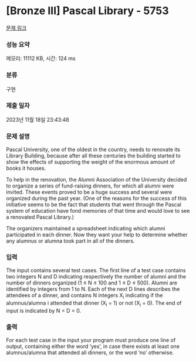 # [Bronze III] Pascal Library - 5753 

[문제 링크](https://www.acmicpc.net/problem/5753) 

### 성능 요약

메모리: 11112 KB, 시간: 124 ms

### 분류

구현

### 제출 일자

2023년 11월 18일 23:43:48

### 문제 설명

<p>Pascal University, one of the oldest in the country, needs to renovate its Library Building, because after all these centuries the building started to show the effects of supporting the weight of the enormous amount of books it houses.</p>

<p>To help in the renovation, the Alumni Association of the University decided to organize a series of fund-raising dinners, for which all alumni were invited. These events proved to be a huge success and several were organized during the past year. (One of the reasons for the success of this initiative seems to be the fact that students that went through the Pascal system of education have fond memories of that time and would love to see a renovated Pascal Library.)</p>

<p>The organizers maintained a spreadsheet indicating which alumni participated in each dinner. Now they want your help to determine whether any alumnus or alumna took part in all of the dinners.</p>

### 입력 

 <p>The input contains several test cases. The first line of a test case contains two integers N and D indicating respectively the number of alumni and the number of dinners organized (1 ≤ N ≤ 100 and 1 ≤ D ≤ 500). Alumni are identified by integers from 1 to N. Each of the next D lines describes the attendees of a dinner, and contains N integers X<sub>i</sub> indicating if the alumnus/alumna i attended that dinner (X<sub>i</sub> = 1) or not (X<sub>i</sub> = 0). The end of input is indicated by N = D = 0.</p>

### 출력 

 <p>For each test case in the input your program must produce one line of output, containing either the word ‘yes’, in case there exists at least one alumnus/alumna that attended all dinners, or the word ‘no’ otherwise.</p>

